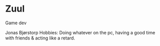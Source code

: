 # Zuul
Game dev

Jonas Bjørstorp
Hobbies: Doing whatever on the pc, having a good time with friends & acting like a retard.
